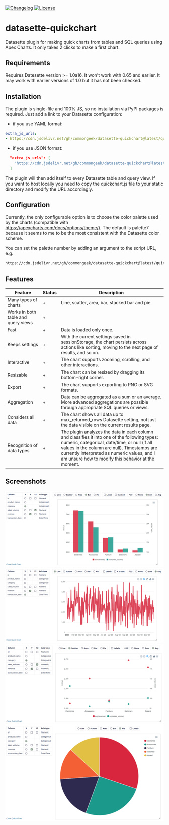 [![Changelog](https://img.shields.io/github/v/release/commongeek/datasette-quickchart?include_prereleases&label=changelog)](https://github.com/commongeek/datasette-quickchart/releases)
[![License](https://img.shields.io/badge/license-Apache%202.0-blue.svg)](https://github.com/commongeek/datasette-quickchart/blob/main/LICENSE)

# datasette-quickchart
Datasette plugin for making quick charts from tables and SQL queries using Apex Charts. It only takes 2 clicks to make a first chart.

## Requirements

Requires Datesette version >= 1.0a16. It won't work with 0.65 and earlier. It may work with earlier versions of 1.0 but it has not been checked.

## Installation

The plugin is single-file and 100% JS, so no installation via PyPI packages is required. Just add a link to your Datasette configuration:

- if you use YAML format:
```yaml
extra_js_urls:
- https://cdn.jsdelivr.net/gh/commongeek/datasette-quickchart@latest/quickchart.min.js
```

- if you use JSON format:
```json
  "extra_js_urls": [
    "https://cdn.jsdelivr.net/gh/commongeek/datasette-quickchart@latest/quickchart.min.js"
  ]
```
The plugin will then add itself to every Datasette table and query view.
If you want to host locally you need to copy the quickchart.js file to your static directory and modify the URL accordingly.

## Configuration

Currently, the only configurable option is to choose the color palette used by the charts (compatible with https://apexcharts.com/docs/options/theme/). The default is palette7 because it seems to me to be the most consistent with the Datasette color scheme.

You can set the palette number by adding an argument to the script URL, e.g.
```bash
https://cdn.jsdelivr.net/gh/commongeek/datasette-quickchart@latest/quickchart.min.js?palette=1
```

## Features

| Feature | Status | Description |
| --- | --- | --- |
| Many types of charts | + | Line, scatter, area, bar, stacked bar and pie.  |
| Works in both table and query views | + ||
| Fast | + | Data is loaded only once. |
| Keeps settings | + | With the current settings saved in sessionStorage, the chart persists across actions like sorting, moving to the next page of results, and so on. |
| Interactive | + | The chart supports zooming, scrolling, and other interactions. |
| Resizable | + | The chart can be resized by dragging its bottom-right corner. |
| Export | + | The chart supports exporting to PNG or SVG formats. |
| Aggregation | + | Data can be aggregated as a sum or an average. More advanced aggregations are possible through appropriate SQL queries or views. |
| Considers all data | + | The chart shows all data up to max_returned_rows Datasette setting, not just the data visible on the current results page. |
| Recognition of data types | + | The plugin analyzes the data in each column and classifies it into one of the following types: numeric, categorical, date/time, or null (if all values in the column are null). Timestamps are currently interpreted as numeric values, and I am unsure how to modify this behavior at the moment. |

## Screenshots

![Bar demo](screenshots/bar_demo.png)
![Line demo](screenshots/line_demo.png)
![Scatter demo](screenshots/scatter_demo.png)
![Pie demo](screenshots/pie_demo.png)
